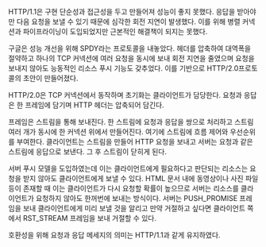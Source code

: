 HTTP/1.1은 구현 단순성과 접근성을 두고 만들어져 성능이 좋지 못했다. 응답을 받아야만 다음 요청을 보낼 수 있기 때문에 심각한 회전 지연이 발생했다. 이를 위해 병렬 커넥션과 파이프라이닝이 도입되었지만 근본적인 해결책이 되지는 못했다.

구글은 성능 개선을 위해 SPDY라는 프로토콜을 내놓았다. 헤더를 압축하여 대역폭을 절약하고 하나의 TCP 커넥션에 여러 요청을 동시에 보내 회전 지연을 줄였으며 요청을 보내지 않아도 능동적인 리소스 푸시 기능도 갖추었다. 이를 기반으로 HTTP/2.0프로토콜의 초안이 만들어졌다.

HTTP/2.0은 TCP 커넥션에서 동작하며 초기화는 클라이언트가 담당한다. 요청과 응답은 한 프레임에 담기며 HTTP 헤더는 압축되어 담긴다.

프레임은 스트림을 통해 보내진다. 한 스트림에 요청과 응답을 쌍으로 처리하고 스트림 여러 개가 동시에 한 커넥션 위에서 만들어진다. 여기에 스트림에 흐름 제어와 우선순위를 부여한다. 클라이언트는 스트림을 만들어 HTTP 요청을 보내고 서버는 요청과 같은 스트림에 응답으로 보낸다. 그 후 스트림이 닫히게 된다.

서버 푸시 모델을 도입하였는데 이는 클라이언트에게 필요하다고 판단되는 리소스는 요청을 받지 않아도 클라이언트에게 보낼 수 있다. HTML 문서 내에 동영상이나 사진 파일 등이 존재할 때 이는 클라이언트가 다시 요청할 확률이 높으므로 서버는 리소스를 클라이언트가 요청하지 않아도 한꺼번에 보내는 방식이다. 서버는 PUSH_PROMISE 프레임을 보내 클라이언트에게 미리 보낼 것을 알리고 만약 거절하고 싶다면 클라이언트 쪽에서 RST_STREAM 프레임을 보내 거절할 수 있다.

호환성을 위해 요청과 응답 메세지의 의미는 HTTP/1.1과 같게 유지하였다.

